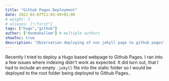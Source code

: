 ```yaml
---
title: "Github Pages Deployment"
date: 2022-03-07T11:03:49+01:00
# weight: 1
# aliases: ["/first"]
tags: ["hugo","github"]
author: ["donmahallem"] # multiple authors
showToc: true
description: "Observation deploying of non jekyll page to github pages"
---
```

Recently I tried to deploy a Hugo based webpage to Github Pages.
I ran into a few issues where indexing didn't work as expected.
It did turn out, that I had to include an empty `.jekyll` file into the static folder so I would be deployed to the root folder being deployed to Github Pages..
